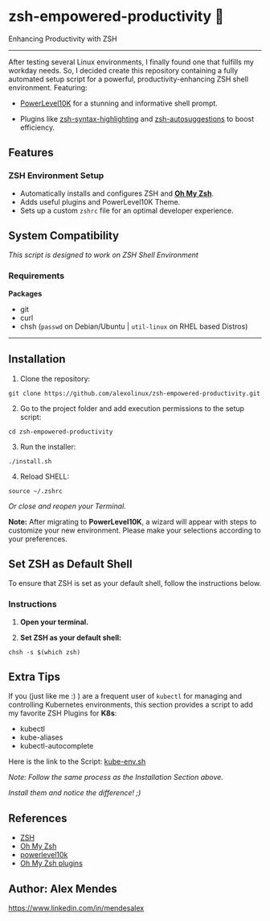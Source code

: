 # zsh-empowered-productivity 🚀

Enhancing Productivity with ZSH

-------------------------------------------

After testing several Linux environments, I finally found one that fulfills my workday needs.
So, I decided create this repository containing a fully automated setup script for a powerful, productivity-enhancing ZSH shell environment.
Featuring:

- [PowerLevel10K](https://github.com/romkatv/powerlevel10k) for a stunning and informative shell prompt.

- Plugins like [zsh-syntax-highlighting](https://github.com/zsh-users/zsh-syntax-highlighting) and [zsh-autosuggestions](https://github.com/zsh-users/zsh-autosuggestions) to boost efficiency.

## Features

### ZSH Environment Setup

- Automatically installs and configures ZSH and **[Oh My Zsh](https://ohmyz.sh/)**.
- Adds useful plugins and PowerLevel10K Theme.
- Sets up a custom `zshrc` file for an optimal developer experience.

## System Compatibility

*This script is designed to work on ZSH Shell Environment*

### Requirements

**Packages**

- git
- curl
- chsh (`passwd` on Debian/Ubuntu | `util-linux` on RHEL based Distros)

-------------------------------------------

## Installation

1. Clone the repository:

  ```shell
  git clone https://github.com/alexolinux/zsh-empowered-productivity.git
  ```

2. Go to the project folder and add execution permissions to the setup script:

  ```shell
  cd zsh-empowered-productivity
  ```

3. Run the installer:

  ```shell
  ./install.sh
  ```
4. Reload SHELL:

  ```shell
  source ~/.zshrc
  ```
  *Or close and reopen your Terminal.*

**Note:** After migrating to **PowerLevel10K**, a wizard will appear with steps to customize your new environment. Please make your selections according to your preferences.

## Set ZSH as Default Shell

To ensure that ZSH is set as your default shell, follow the instructions below.

### Instructions

1. **Open your terminal.**

2. **Set ZSH as your default shell:**

```shell
chsh -s $(which zsh)
```

## Extra Tips

If you (just like me :) ) are a frequent user of `kubectl` for managing and controlling Kubernetes environments, this section provides a script to add my favorite ZSH Plugins for **K8s**:

* kubectl
* kube-aliases
* kubectl-autocomplete

Here is the link to the Script: [kube-env.sh](https://gist.github.com/alexolinux/12e41c6df5c78f745f65b438ce6e0c73)

  _Note: Follow the same process as the Installation Section above._

*Install them and notice the difference! ;)*

## References

* [ZSH](https://wiki.zshell.dev/docs/code)
* [Oh My Zsh](https://github.com/ohmyzsh/ohmyzsh/wiki)
* [powerlevel10k](https://github.com/romkatv/powerlevel10k)
* [Oh My Zsh plugins](https://github.com/ohmyzsh/ohmyzsh/wiki/plugins)

## Author: Alex Mendes

<https://www.linkedin.com/in/mendesalex>
